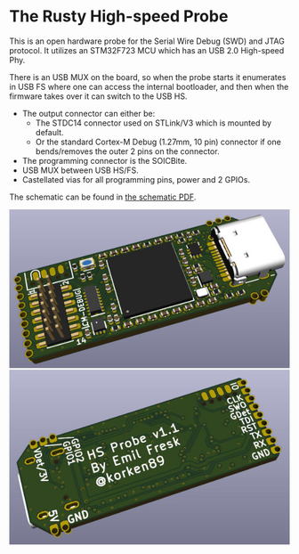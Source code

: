 # The Rusty High-speed Probe

This is an open hardware probe for the Serial Wire Debug (SWD) and JTAG protocol. It utilizes an
STM32F723 MCU which has an USB 2.0 High-speed Phy.

There is an USB MUX on the board, so when the probe starts it enumerates in USB FS where one can
access the internal bootloader, and then when the firmware takes over it can switch to the USB HS.

* The output connector can either be:
    * The STDC14 connector used on STLink/V3 which is mounted by default.
    * Or the standard Cortex-M Debug (1.27mm, 10 pin) connector if one bends/removes the outer 2 pins on the connector.
* The programming connector is the SOICBite.
* USB MUX between USB HS/FS.
* Castellated vias for all programming pins, power and 2 GPIOs.

The schematic can be found in [the schematic PDF](schematic-v1.1.pdf).

![alt text](hs-probe-top.jpg "probe")
![alt text](hs-probe-bot.jpg "probe")

